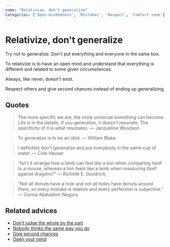 ```yaml
---
name: "Relativize, don't generalize"
Categories: ['Open-mindedness', 'Mistakes', 'Respect', 'Comfort zone']
---
```

# Relativize, don't generalize

Try not to generalize. Don't put everything and everyone in the same box.

To relativize is to have an open mind and understand that everything is different and related to some given circumstances.

Always, like never, doesn't exist. 

Respect others and give second chances instead of ending up generalizing.

## Quotes

> The more specific we are, the more universal something can become. Life is in the details. If you generalize, it doesn't resonate. The specificity of it is what resonates. ― Jacqueline Woodson

> To generalize is to be an idiot. ― William Blake

> I definitely don't generalize and put everybody in the same cup of water. ― Cole Hauser

> “Isn’t it strange how a lamb can feel like a lion when comparing itself to a mouse, whereas a lion feels like a lamb when measuring itself against dragons?” ― Richelle E. Goodrich,

> “Not all donuts have a hole and not all holes have donuts around them, so every mistake is relative and every perfection is subjective.” ― Corina Abdulahm-Negura

## Related advices

- [Don't judge the whole by the part](Don't%20judge%20the%20whole%20by%20the%20part/index.md)
- [Nobody thinks the same way you do](Nobody%20thinks%20the%20same%20way%20you%20do/index.md)
- [Give second chances](Give%20second%20chances/index.md)
- [Open your mind](Open%20your%20mind/index.md)